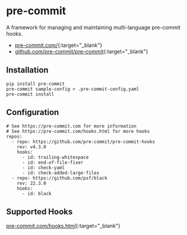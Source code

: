 # pre-commit

A framework for managing and maintaining multi-language pre-commit hooks.

- [pre-commit.com/](https://pre-commit.com/){:target="_blank"}
- [github.com/pre-commit/pre-commit](https://github.com/pre-commit/pre-commit){:target="_blank"}

## Installation

```shell
pip install pre-commit
pre-commit sample-config > .pre-commit-config.yaml
pre-commit install
```

## Configuration

```shell
# See https://pre-commit.com for more information
# See https://pre-commit.com/hooks.html for more hooks
repos:
  - repo: https://github.com/pre-commit/pre-commit-hooks
    rev: v4.3.0
    hooks:
      - id: trailing-whitespace
      - id: end-of-file-fixer
      - id: check-yaml
      - id: check-added-large-files
  - repo: https://github.com/psf/black
    rev: 22.3.0
    hooks:
      - id: black
```

## Supported Hooks

[pre-commit.com/hooks.html](https://pre-commit.com/hooks.html){:target="_blank"}

